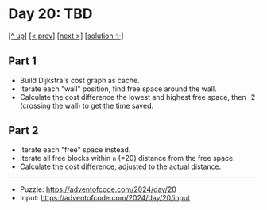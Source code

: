 # Day 20: TBD

[[^ up]](../../README.asciidoc) [[< prev]](../day-19/README.MD) [[next >]](../day-21/README.MD) [[solution ✨]](./solve.py)

<!-- article begin -->

## Part 1

- Build Dijkstra's cost graph as cache.
- Iterate each "wall" position, find free space around the wall.
- Calculate the cost difference the lowest and highest free space, then -2 (crossing the wall) to get the time saved.

## Part 2

- Iterate each "free" space instead.
- Iterate all free blocks within `n` (=20) distance from the free space.
- Calculate the cost difference, adjusted to the actual distance.

<!-- article end -->

---

* Puzzle: https://adventofcode.com/2024/day/20
* Input: https://adventofcode.com/2024/day/20/input

